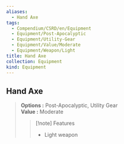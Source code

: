 ```yaml
---
aliases:
  - Hand Axe
tags:
  - Compendium/CSRD/en/Equipment
  - Equipment/Post-Apocalyptic
  - Equipment/Utility-Gear
  - Equipment/Value/Moderate
  - Equipment/Weapon/Light
title: Hand Axe
collection: Equipment
kind: Equipment
---
```

## Hand Axe  
  
>  
> **Options :** Post-Apocalyptic, Utility Gear  
> **Value :** Moderate  
>>[!note] Features  
>> - Light weapon